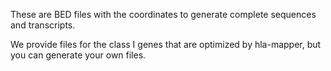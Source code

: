 These are BED files with the coordinates to generate complete sequences and transcripts.

We provide files for the class I genes that are optimized by hla-mapper, but you can generate your own files.
